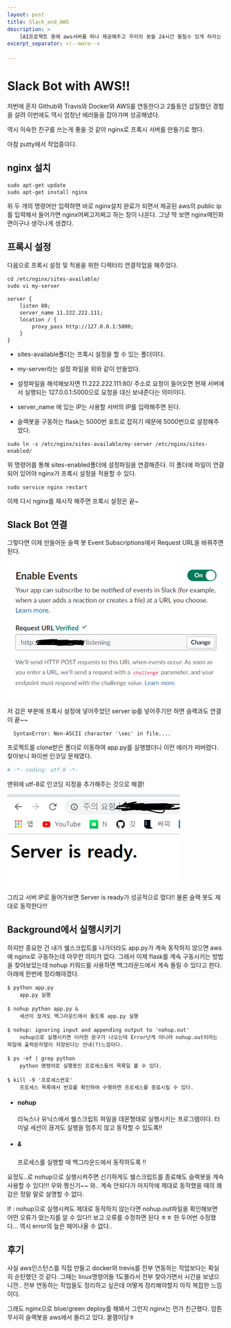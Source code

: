 ```yaml
---
layout: post
title: Slack_and_AWS
description: >
    [AI프로젝트 중에 aws서버를 하나 제공해주고 우리의 봇을 24시간 돌릴수 있게 하라는 미션이 주어졌다.]
excerpt_separator: <!--more-->

---
```


<!--more-->
# Slack Bot with AWS!!

저번에 혼자 Github와 Travis와 Docker와 AWS를 연동한다고 2틀동안 삽질했던 경험을 살려 이번에도 역시 엄청난 에러들을 잡아가며 성공해냈다.

역시 익숙한 친구를 쓰는게 좋을 것 같아 nginx로 프록시 서버를 만들기로 했다.

아참 putty에서 작업중이다.



## nginx 설치

```shell
sudo apt-get update
sudo apt-get install nginx
```

위 두 개의 명령어만 입력하면 바로 nginx설치 완료가 되면서 제공된 aws의 public ip를 입력해서 들어가면 nginx어쩌고저쩌고 하는 창이 나온다. 그냥 딱 보면 nginx메인화면이구나 생각나게 생겼다.



## 프록시 설정

다음으로 프록시 설정 및 적용을 위한 디렉터리 연결작업을 해주었다.

```shell
cd /etc/nginx/sites-available/
sudo vi my-server
```

```shell
server {
	listen 80;
	server_name 11.222.222.111;
	location / {
		proxy_pass http://127.0.0.1:5000;
	}
}
```

- sites-available폴더는 프록시 설정을 할 수 있는 폴더이다.

- my-server라는 설정 파일을 위와 같이 만들었다.

- 설정파일을 해석해보자면 11.222.222.111:80/ 주소로 요청이 들어오면 현재 서버에서 실행되는 127.0.0.1:5000으로 요청을 대신 보내준다는 의미이다.

- server_name 에 있는 IP는 사용할 서버의 IP를 입력해주면 된다.

- 슬랙봇을 구동하는 flask는 5000번 포트로 잡히기 때문에 5000번으로 설정해주었다.

```shell
sudo ln -s /etc/nginx/sites-available/my-server /etc/nginx/sites-enabled/
```

위 명령어를 통해 sites-enabled폴더에 설정파일을 연결해준다. 이 폴더에 파일이 연결되어 있어야 nginx가 프록시 설정을 적용할 수 있다.

```shell
sudo service nginx restart
```

이제 다시 nginx를 재시작 해주면 프록시 설정은 끝~



## Slack Bot 연결

그렇다면 이제 만들어둔 슬랙 봇 Event Subscriptions에서 Request URL을 바꿔주면 된다.

![study_slack_bot_deploy_01](/assets/img/post/study_slack_bot_deploy_01.png)

저 검은 부분에 프록시 설정에 넣어주었던 server ip를 넣어주기만 하면 슬랙과도 연결이 끝~~

```
  SyntaxError: Non-ASCII character '\xec' in file....
```

프로젝트를 clone받은 폴더로 이동하여 app.py를 실행했더니 이런 에러가 떠버렸다. 찾아보니 파이썬 인코딩 문제였다.

```python
# -*- coding: utf-8 -*-
```

맨위에 utf-8로 인코딩 지정을 추가해주는 것으로 해결!



![study_slack_bot_deploy_02](/assets/img/post/study_slack_bot_deploy_02.png)

그리고 서버 IP로 들어가보면 Server is ready가 성공적으로 떴다!! 물론 슬랙 봇도 제대로 동작한다!!! 



## Background에서 실행시키기

하지만 중요한 건 내가 쉘스크립트를 나가더라도 app.py가 계속 동작하지 않으면 aws에 nginx로 구동하는데 아무런 의미가 없다. 그래서 이제 flask를 계속 구동시키는 방법을 찾아보았는데 nohup 키워드를 사용하면 백그라운드에서 계속 돌릴 수 있다고 한다. 아래에 한번에 정리해야겠다.

```
$ python app.py
	app.py 실행
	
$ nohup python app.py &
	세션이 끊겨도 백그라운드에서 돌도록 app.py 실행
	
$ nohup: ignoring input and appending output to 'nohup.out'
	nohup으로 실행시키면 이러한 문구가 나오는데 Error난게 아니라 nohup.out이라는 파일에 출력문자열이 저장된다는 안내(?)느낌이다.

$ ps -ef | grep python
	python 명령어로 실행중인 프로세스들의 목록일 볼 수 있다.

$ kill -9 '프로세스번호'
	프로세스 목록에서 번호를 확인하여 수행하면 프로세스를 종료시킬 수 있다.
```

- #### nohup
  리눅스나 유닉스에서 쉘스크립트 파일을 데몬형태로 실행시키는 프로그램이다. 터미널 세션이 끊겨도 실행을 멈추지 않고 동작할 수 있도록!!

- ##### &
  프로세스를 실행할 때 백그라운드에서 동작하도록 !!

요정도..로 nohup으로 실행시켜주면 신기하게도 쉘스크립트를 종료해도 슬랙봇을 계속 사용할 수 있다!!! 우와 짱신기~~ 와.. 계속 안되다가 마지막에 제대로 동작했을 때의 쾌감은 정말 말로 설명할 수 없다. 

If : nohup으로 실행시켜도 제대로 동작하지 않는다면 nohup.out파일을 확인해보면 어떤 오류가 떴는지를 알 수 있다!! 보고 오류를 수정하면 된다 ㅎㅎ 한 두어번 수정했다... 역시 error의 늪은 헤어나올 수 없다..



## 후기

사실 aws인스턴스를 직접 만들고 docker와 trevis를 전부 연동하는 작업보다는 확실히 순탄했던 것 같다. 그때는 linux명령어들 1도몰라서 전부 찾아가면서 시간을 보냈으니깐.. 전부 연동하는 작업들도 정리하고 싶은데 어떻게 정리해야할지 아직 복잡한 느낌이다. 

그래도 nginx으로 blue/green deploy를 해봐서 그런지 nginx는 먼가 친근했다. 암튼 무사히 슬랙봇을 aws에서 돌리고 있다. 꿀잼이당ㅎ